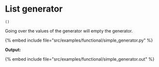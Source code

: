 # List generator

`()`


Going over the values of the generator will empty the generator.


{% embed include file="src/examples/functional/simple_generator.py" %}

**Output:**

{% embed include file="src/examples/functional/simple_generator.out" %}



